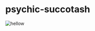 # psychic-succotash
![hellow](https://www.google.com/imgres?imgurl=https%3A%2F%2Fimages.unsplash.com%2Fphoto-1503023345310-bd7c1de61c7d%3Fq%3D80%26w%3D1000%26auto%3Dformat%26fit%3Dcrop%26ixlib%3Drb-4.0.3%26ixid%3DM3wxMjA3fDB8MHxzZWFyY2h8Mnx8aHVtYW58ZW58MHx8MHx8fDA%253D&tbnid=Y8NKKCmLLDotWM&vet=12ahUKEwjhw6mM9vSDAxXayMkDHS0uBBEQMygFegQIARB_..i&imgrefurl=https%3A%2F%2Funsplash.com%2Fs%2Fphotos%2Fhuman&docid=ZaycYywhXLmIVM&w=1000&h=1250&itg=1&q=images&ved=2ahUKEwjhw6mM9vSDAxXayMkDHS0uBBEQMygFegQIARB_)
